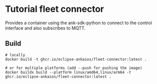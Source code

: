 # Tutorial fleet connector

Provides a container using the ank-sdk-python to connect to the control interface and also subscribes to MQTT.

## Build

```shell
# locally
docker build -t ghcr.io/eclipse-ankaios/fleet-connector:latest .

# or for multiple platforms (add --push for pushing the image)
docker buildx build --platform linux/amd64,linux/arm64 -t ghcr.io/eclipse-ankaios/fleet-connector:latest .
```
